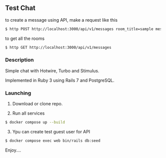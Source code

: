 ## Test Chat

to create a message using  API, make a request like this

```bash
$ http POST http://localhost:3000/api/v1/messages room_title=sample message=Hello
```
to get all the rooms

```bash
$ http GET http://localhost:3000/api/v1/messages
```

### Description

Simple chat with Hotwire, Turbo and Stimulus.

Implemented in Ruby 3 using Rails 7 and PostgreSQL.

### Launching

1. Download or clone repo. 


2. Run all services

```bash
$ docker compose up --build
```

3. Ypu can create test guest user for API

```bash
$ docker compose exec web bin/rails db:seed
```
Enjoy....
